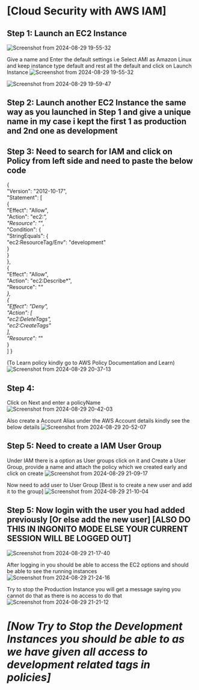 # [Cloud Security with AWS IAM] #

## Step 1: Launch an EC2 Instance
![Screenshot from 2024-08-29 19-55-32](https://github.com/user-attachments/assets/64aed1e5-ff59-4b23-8233-6f7768d00e80)

Give a name and Enter the default settings i.e Select AMI as Amazon Linux and keep instance type default and rest all the default and click on Launch Instance
![Screenshot from 2024-08-29 19-55-32](https://github.com/user-attachments/assets/aada076c-f725-4696-ac97-26908c8da3b9)

![Screenshot from 2024-08-29 19-59-47](https://github.com/user-attachments/assets/42791104-77ac-4346-b652-7672128202be)


## Step 2: Launch another EC2 Instance the same way as you launched in Step 1 and give a unique name in my case i kept the first 1 as production and 2nd one as development

## Step 3: Need to search for IAM and click on Policy from left side and need to paste the below code

{    
  "Version": "2012-10-17",    
  "Statement": [        
    {            
      "Effect": "Allow",            
      "Action": "ec2:*",            
      "Resource": "*",            
      "Condition": {                
        "StringEquals": {                    
          "ec2:ResourceTag/Env": "development"                
        }            
      }        
    },        
    {            
      "Effect": "Allow",            
      "Action": "ec2:Describe*",            
      "Resource": "*"        
    },        
    {            
      "Effect": "Deny",            
      "Action": [                
        "ec2:DeleteTags",                
        "ec2:CreateTags"            
      ],            
      "Resource": "*"        
    }    
  ] 
}

(To Learn policy kindly go to AWS Policy Documentation and Learn)
![Screenshot from 2024-08-29 20-37-13](https://github.com/user-attachments/assets/6be43216-bfbd-4b94-b821-71d470b66878)


## Step 4: 

Click on Next and enter a policyName
![Screenshot from 2024-08-29 20-42-03](https://github.com/user-attachments/assets/981f66f4-6f81-4088-8940-130568a6596b)

Also create a Account Alias under the AWS Account details kindly see the below details
![Screenshot from 2024-08-29 20-52-07](https://github.com/user-attachments/assets/a630994e-b1ff-4cc6-bbaa-d4a23e013180)

## Step 5: Need to create a IAM User Group
Under IAM there is a option as User groups click on it and Create a User Group, provide a name and attach the policy which we created early and click on create
![Screenshot from 2024-08-29 21-09-17](https://github.com/user-attachments/assets/8af759a5-98bb-45cf-9652-90dff7c64c3c)

Now need to add user to User Group [Best is to create a new user and add it to the group]
![Screenshot from 2024-08-29 21-10-04](https://github.com/user-attachments/assets/aed681b0-dc97-4898-a6c0-81c9131bef1f)

## Step 5: Now login with the user you had added previously [Or else add the new user] [ALSO DO THIS IN INGONITO MODE ELSE YOUR CURRENT SESSION WILL BE LOGGED OUT]
![Screenshot from 2024-08-29 21-17-40](https://github.com/user-attachments/assets/3fddace1-9798-48ce-8805-124dd6ea52c0)

After logging in you should be able to access the EC2 options and should be able to see the running instances
![Screenshot from 2024-08-29 21-24-16](https://github.com/user-attachments/assets/80d8450b-be0b-4a27-b005-974ee1a16daa)

Try to stop the Production Instance you will get a message saying you cannot do that as there is no access to do that
![Screenshot from 2024-08-29 21-21-12](https://github.com/user-attachments/assets/a237a914-ccca-4270-bc07-40472512c47b)

# *[Now Try to Stop the Development Instances you should be able to as we have given all access to development related tags in policies]*

